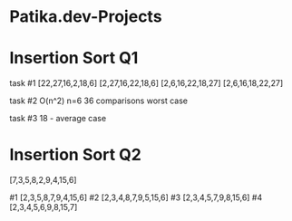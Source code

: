 # Patika.dev-Projects

# Insertion Sort Q1
task #1
[22,27,16,2,18,6]
[2,27,16,22,18,6]
[2,6,16,22,18,27]
[2,6,16,18,22,27]

task #2
O(n^2) n=6 
36 comparisons worst case

task #3
18 - average case 

# Insertion Sort Q2
[7,3,5,8,2,9,4,15,6] 

#1 [2,3,5,8,7,9,4,15,6]
#2 [2,3,4,8,7,9,5,15,6]
#3 [2,3,4,5,7,9,8,15,6]
#4 [2,3,4,5,6,9,8,15,7]
